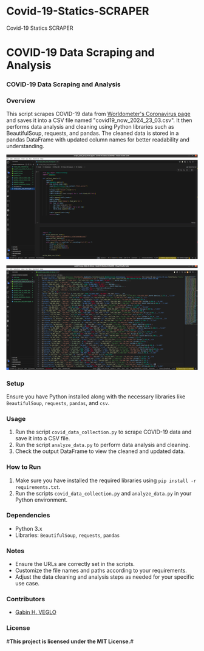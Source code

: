# Covid-19-Statics-SCRAPER
Covid-19 Statics SCRAPER

# COVID-19 Data Scraping and Analysis

### **COVID-19 Data Scraping and Analysis**

### **Overview**
This script scrapes COVID-19 data from [Worldometer's Coronavirus page](https://www.worldometers.info/coronavirus/) and saves it into a CSV file named "covid19_now_2024_23_03.csv". It then performs data analysis and cleaning using Python libraries such as BeautifulSoup, requests, and pandas. The cleaned data is stored in a pandas DataFrame with updated column names for better readability and understanding.

![](code.png)

![](csv_data.png)

### **Setup**
Ensure you have Python installed along with the necessary libraries like `BeautifulSoup`, `requests`, `pandas`, and `csv`.

### **Usage**
1. Run the script `covid_data_collection.py` to scrape COVID-19 data and save it into a CSV file.
2. Run the script `analyze_data.py` to perform data analysis and cleaning.
3. Check the output DataFrame to view the cleaned and updated data.

### **How to Run**
1. Make sure you have installed the required libraries using `pip install -r requirements.txt`.
2. Run the scripts `covid_data_collection.py` and `analyze_data.py` in your Python environment.

### **Dependencies**
- Python 3.x
- Libraries: `BeautifulSoup`, `requests`, `pandas`

### **Notes**
- Ensure the URLs are correctly set in the scripts.
- Customize the file names and paths according to your requirements.
- Adjust the data cleaning and analysis steps as needed for your specific use case.

### **Contributors**
- [Gabin H. VEGLO](https://github.com/VEGLOhouetchenouGABIN)

### **License**
#**This project is licensed under the MIT License.**#

